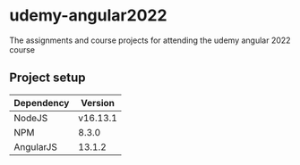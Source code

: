 # udemy-angular2022
The assignments and course projects for attending the udemy angular 2022 course

## Project setup

| Dependency | Version  |
|------------|----------|
| NodeJS     | v16.13.1 |
| NPM        | 8.3.0    |
| AngularJS  | 13.1.2   |